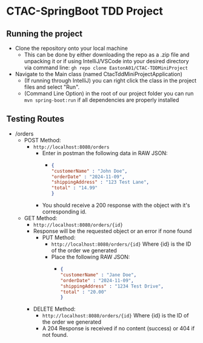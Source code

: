 # CTAC-SpringBoot TDD Project

## Running the project

- Clone the repository onto your local machine
  - This can be done by either downloading the repo as a .zip file and unpacking it or if using IntelliJ/VSCode
    into your desired directory via command line: ```gh repo clone EastonA01/CTAC-TDDMiniProject```
- Navigate to the Main class (named CtacTddMiniProjectApplication)
  - (If running through IntelliJ) you can right click the class in the project files and select "Run".
  - (Command Line Option) in the root of our project folder you can run ```mvn spring-boot:run``` if all dependencies
    are properly installed

## Testing Routes
- /orders
  - POST Method:
    - ```http://localhost:8080/orders```
      - Enter in postman the following data in RAW JSON:
        - ```json
          {
          "customerName" : "John Doe",
          "orderDate" : "2024-11-09",
          "shippingAddress" : "123 Test Lane",
          "total" : "14.99"
          }
          ``` 
      - You should receive a 200 response with the object with it's corresponding id.
  - GET Method:
    - ```http://localhost:8080/orders/{id}```
    - Response will be the requested object or an error if none found
      - PUT Method:
        - ```http://localhost:8080/orders/{id}``` Where {id} is the ID of the order we generated
        - Place the following RAW JSON:
          - ```json
            {
            "customerName" : "Jane Doe",
            "orderDate" : "2024-11-09",
            "shippingAddress" : "1234 Test Drive",
            "total" : "20.00"
            }
            ```
    - DELETE Method:
        - ```http://localhost:8080/orders/{id}``` Where {id} is the ID of the order we generated
        - A 204 Response is received if no content (success) or 404 if not found.